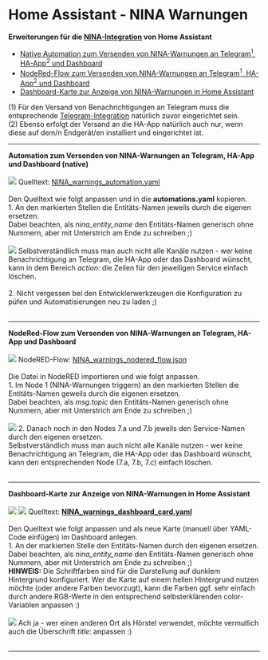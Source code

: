 # Home Assistant - NINA Warnungen

<strong>Erweiterungen für die <a href="https://www.home-assistant.io/integrations/nina/">NINA-Integration</a> von Home Assistant</strong><br />
<ul>
<li><a href="#automation">Native Automation zum Versenden von NINA-Warnungen an Telegram<sup>1</sup>, HA-App<sup>2</sup> und Dashboard</a></li>
<li><a href="#nodered">NodeRed-Flow zum Versenden von NINA-Warnungen an Telegram<sup>1</sup>, HA-App<sup>2</sup> und Dashboard</a></li>
<li><a href="#dashboard">Dashboard-Karte zur Anzeige von NINA-Warnungen in Home Assistant</a></li>
</ul>
(1) Für den Versand von Benachrichtigungen an Telegram muss die entsprechende <a href="https://www.home-assistant.io/integrations/telegram">Telegram-Integration</a> natürlich zuvor eingerichtet sein.<br />
(2) Ebenso erfolgt der Versand an die HA-App natürlich auch nur, wenn diese auf dem/n Endgerät/en installiert und eingerichtet ist.<br />

<a id="automation"></a>
<hr>
<strong>Automation zum Versenden von NINA-Warnungen an Telegram, HA-App und Dashboard (native)</strong><br />
<br />
<img src="./img/NINA_img_notification.png">
Quelltext: <a href="https://github.com/migacode/home-assistant/blob/main/nina/NINA_warnings_automation.yaml">NINA_warnings_automation.yaml</a><br />
<br />
Den Quelltext wie folgt anpassen und in die <b>automations.yaml</b> kopieren.<br />
1. An den markierten Stellen die Entitäts-Namen jeweils durch die eigenen ersetzen.<br />
Dabei beachten, als <i>nina_entity_name</i> den Entitäts-Namen generisch ohne Nummern, aber mit Unterstrich am Ende zu schreiben ;)<br />
<br />
<img src="./img/NINA_img_changes_automation.png">
Selbstverständlich muss man auch nicht alle Kanäle nutzen - wer keine Benachrichtigung an Telegram, die HA-App oder das Dashboard wünscht, kann in dem Bereich <i>action:</i> die Zeilen für den jeweiligen Service einfach löschen.<br />
<br />
2. Nicht vergessen bei den Entwicklerwerkzeugen die Konfiguration zu püfen und Automatisierungen neu zu laden ;)<br />
<br />

<a id="nodered"></a>
<hr>
<strong>NodeRed-Flow zum Versenden von NINA-Warnungen an Telegram, HA-App und Dashboard</strong><br />
<br />
<img src="./img/NINA_img_nodered_flow.png">
NodeRED-Flow: <a href="https://github.com/migacode/home-assistant/blob/main/nina/NINA_warnings_nodered_flow.json">NINA_warnings_nodered_flow.json</a><br />
<br />
Die Datei in NodeRED importieren und wie folgt anpassen.<br />
1. Im Node 1 (NINA-Warnungen triggern) an den markierten Stellen die Entitäts-Namen geweils durch die eigenen ersetzen.<br />
Dabei beachten, als <i>msg.topic</i> den Entitäts-Namen generisch ohne Nummern, aber mit Unterstrich am Ende zu schreiben ;)<br />
<br />
<img src="./img/NINA_img_changes_flow.png">
2. Danach noch in den Nodes 7.a und 7.b jeweils den Service-Namen durch den eigenen ersetzen.<br />
Selbstverständlich muss man auch nicht alle Kanäle nutzen - wer keine Benachrichtigung an Telegram, die HA-App oder das Dashboard wünscht, kann den entsprechenden Node (7.a, 7.b, 7.c) einfach löschen.<br />
<br />

<a id="dashboard"></a>
<hr>
<strong>Dashboard-Karte zur Anzeige von NINA-Warnungen in Home Assistant</strong><br />
<br />
<img src="./img/NINA_img_no_warnings.png">
<img src="./img/NINA_img_warnings.png">
Quelltext: <a href="https://github.com/migacode/home-assistant/blob/main/nina/NINA_warnings_dashboard_card.yaml"><strong>NINA_warnings_dashboard_card.yaml</strong></a><br />
<br />
Den Quelltext wie folgt anpassen und als neue Karte (manuell über YAML-Code einfügen) im Dashboard anlegen.<br />
1. An der markierten Stelle den Entitäts-Namen durch den eigenen ersetzen. Dabei beachten, als <i>nina_entity_name</i> den Entitäts-Namen generisch ohne Nummern, aber mit Unterstrich am Ende zu schreiben ;)<br />
<b>HINWEIS:</b> Die Schriftfarben sind für die Darstellung auf dunklem Hintergrund konfiguriert. Wer die Karte auf einem hellen Hintergrund nutzen möchte (oder andere Farben bevorzugt), kann die Farben ggf. sehr einfach durch andere RGB-Werte in den entsprechend selbsterklärenden color-Variablen anpassen :)<br />
<br />
<img src="./img/NINA_img_changes_dashboard.png">
Ach ja - wer einen anderen Ort als Hörstel verwendet, möchte vermutlich auch die Überschrift <i>title:</i> anpassen :)<br/>
<br />
<hr>
